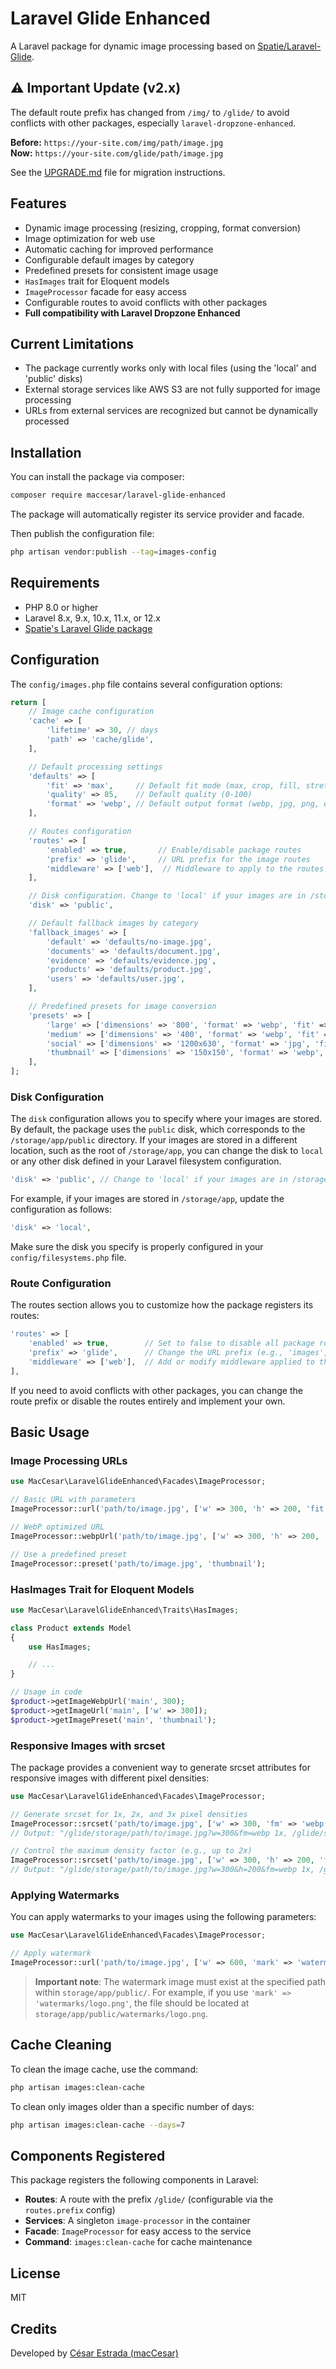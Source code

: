 # Laravel Glide Enhanced

A Laravel package for dynamic image processing based on [Spatie/Laravel-Glide](https://github.com/spatie/laravel-glide).

## ⚠️ Important Update (v2.x)

The default route prefix has changed from `/img/` to `/glide/` to avoid conflicts with other packages, especially `laravel-dropzone-enhanced`.

**Before:** `https://your-site.com/img/path/image.jpg`  
**Now:** `https://your-site.com/glide/path/image.jpg`

See the [UPGRADE.md](UPGRADE.md) file for migration instructions.

## Features

- Dynamic image processing (resizing, cropping, format conversion)
- Image optimization for web use
- Automatic caching for improved performance
- Configurable default images by category
- Predefined presets for consistent image usage
- `HasImages` trait for Eloquent models
- `ImageProcessor` facade for easy access
- Configurable routes to avoid conflicts with other packages
- **Full compatibility with Laravel Dropzone Enhanced**

## Current Limitations

- The package currently works only with local files (using the 'local' and 'public' disks)
- External storage services like AWS S3 are not fully supported for image processing
- URLs from external services are recognized but cannot be dynamically processed

## Installation

You can install the package via composer:

```bash
composer require maccesar/laravel-glide-enhanced
```

The package will automatically register its service provider and facade.

Then publish the configuration file:

```bash
php artisan vendor:publish --tag=images-config
```

## Requirements

- PHP 8.0 or higher
- Laravel 8.x, 9.x, 10.x, 11.x, or 12.x
- [Spatie's Laravel Glide package](https://github.com/spatie/laravel-glide)

## Configuration

The `config/images.php` file contains several configuration options:

```php
return [
    // Image cache configuration
    'cache' => [
        'lifetime' => 30, // days
        'path' => 'cache/glide',
    ],

    // Default processing settings
    'defaults' => [
        'fit' => 'max',     // Default fit mode (max, crop, fill, stretch)
        'quality' => 85,    // Default quality (0-100)
        'format' => 'webp', // Default output format (webp, jpg, png, etc.)
    ],

    // Routes configuration
    'routes' => [
        'enabled' => true,       // Enable/disable package routes
        'prefix' => 'glide',     // URL prefix for the image routes
        'middleware' => ['web'],  // Middleware to apply to the routes
    ],

    // Disk configuration. Change to 'local' if your images are in /storage/app
    'disk' => 'public',

    // Default fallback images by category
    'fallback_images' => [
        'default' => 'defaults/no-image.jpg',
        'documents' => 'defaults/document.jpg',
        'evidence' => 'defaults/evidence.jpg',
        'products' => 'defaults/product.jpg',
        'users' => 'defaults/user.jpg',
    ],

    // Predefined presets for image conversion
    'presets' => [
        'large' => ['dimensions' => '800', 'format' => 'webp', 'fit' => 'max'],
        'medium' => ['dimensions' => '400', 'format' => 'webp', 'fit' => 'max'],
        'social' => ['dimensions' => '1200x630', 'format' => 'jpg', 'fit' => 'crop'],
        'thumbnail' => ['dimensions' => '150x150', 'format' => 'webp', 'fit' => 'crop'],
    ],
];
```

### Disk Configuration

The `disk` configuration allows you to specify where your images are stored. By default, the package uses the `public` disk, which corresponds to the `/storage/app/public` directory. If your images are stored in a different location, such as the root of `/storage/app`, you can change the disk to `local` or any other disk defined in your Laravel filesystem configuration.

```php
'disk' => 'public', // Change to 'local' if your images are in /storage/app
```

For example, if your images are stored in `/storage/app`, update the configuration as follows:

```php
'disk' => 'local',
```

Make sure the disk you specify is properly configured in your `config/filesystems.php` file.

### Route Configuration

The routes section allows you to customize how the package registers its routes:

```php
'routes' => [
    'enabled' => true,        // Set to false to disable all package routes
    'prefix' => 'glide',      // Change the URL prefix (e.g., 'images', 'media', etc.)
    'middleware' => ['web'],  // Add or modify middleware applied to the routes
],
```

If you need to avoid conflicts with other packages, you can change the route prefix or disable the routes entirely and implement your own.

## Basic Usage

### Image Processing URLs

```php
use MacCesar\LaravelGlideEnhanced\Facades\ImageProcessor;

// Basic URL with parameters
ImageProcessor::url('path/to/image.jpg', ['w' => 300, 'h' => 200, 'fit' => 'crop']);

// WebP optimized URL
ImageProcessor::webpUrl('path/to/image.jpg', ['w' => 300, 'h' => 200, 'fit' => 'crop', 'q' => 90]);

// Use a predefined preset
ImageProcessor::preset('path/to/image.jpg', 'thumbnail');
```

### HasImages Trait for Eloquent Models

```php
use MacCesar\LaravelGlideEnhanced\Traits\HasImages;

class Product extends Model
{
    use HasImages;

    // ...
}

// Usage in code
$product->getImageWebpUrl('main', 300);
$product->getImageUrl('main', ['w' => 300]);
$product->getImagePreset('main', 'thumbnail');
```

### Responsive Images with srcset

The package provides a convenient way to generate srcset attributes for responsive images with different pixel densities:

```php
use MacCesar\LaravelGlideEnhanced\Facades\ImageProcessor;

// Generate srcset for 1x, 2x, and 3x pixel densities
ImageProcessor::srcset('path/to/image.jpg', ['w' => 300, 'fm' => 'webp']);
// Output: "/glide/storage/path/to/image.jpg?w=300&fm=webp 1x, /glide/storage/path/to/image.jpg?w=600&fm=webp 2x, /glide/storage/path/to/image.jpg?w=900&fm=webp 3x"

// Control the maximum density factor (e.g., up to 2x)
ImageProcessor::srcset('path/to/image.jpg', ['w' => 300, 'h' => 200, 'fm' => 'webp'], 2);
// Output: "/glide/storage/path/to/image.jpg?w=300&h=200&fm=webp 1x, /glide/storage/path/to/image.jpg?w=600&h=400&fm=webp 2x"
```

### Applying Watermarks

You can apply watermarks to your images using the following parameters:

```php
use MacCesar\LaravelGlideEnhanced\Facades\ImageProcessor;

// Apply watermark
ImageProcessor::url('path/to/image.jpg', ['w' => 600, 'mark' => 'watermarks/logo.png', 'markw' => 200, 'markpos' => 'bottom-right', 'markalpha' => 60]);
```

> **Important note**: The watermark image must exist at the specified path within `storage/app/public/`. For example, if you use `'mark' => 'watermarks/logo.png'`, the file should be located at `storage/app/public/watermarks/logo.png`.

## Cache Cleaning

To clean the image cache, use the command:

```bash
php artisan images:clean-cache
```

To clean only images older than a specific number of days:

```bash
php artisan images:clean-cache --days=7
```

## Components Registered

This package registers the following components in Laravel:

- **Routes**: A route with the prefix `/glide/` (configurable via the `routes.prefix` config)
- **Services**: A singleton `image-processor` in the container
- **Facade**: `ImageProcessor` for easy access to the service
- **Command**: `images:clean-cache` for cache maintenance

## License

MIT

## Credits

Developed by [César Estrada (macCesar)](https://github.com/macCesar)
